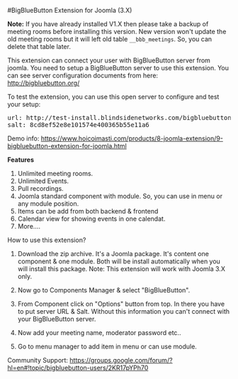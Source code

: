 #BigBlueButton Extension for Joomla (3.X)

**Note:** If you have already installed V1.X then please take a backup of meeting rooms before installing this version. New version won't update the old meeting rooms but it will left old table `__bbb_meetings`. So, you can delete that table later.

This extension can connect your user with BigBlueButton server from joomla. You need to setup a BigBlueButton server to use this extension. You can see server configuration documents from here: http://bigbluebutton.org/

To test the extension, you can use this open server to configure and test your setup:
<pre>
url: http://test-install.blindsidenetworks.com/bigbluebutton/
salt: 8cd8ef52e8e101574e400365b55e11a6
</pre>
Demo info:
https://www.hoicoimasti.com/products/8-joomla-extension/9-bigbluebutton-extension-for-joomla.html
 
**Features**
1) Unlimited meeting rooms.
2) Unlimited Events.
3) Pull recordings.
4) Joomla standard component with module. So, you can use in menu or any module position. 
5) Items can be add from both backend & frontend
6) Calendar view for showing events in one calendat.
7) More....

How to use this extension?

1. Download the zip archive. It's a Joomla package. It's content one component & one module. Both will be install automatically when you will install this package. Note: This extension will work with Joomla 3.X only.

2. Now go to Components Manager & select "BigBlueButton".

3. From Component click on "Options" button from top. In there you have to put server URL & Salt. Without this information you can't connect with your BigBlueButton server.

4. Now add your meeting name, moderator password etc..

5. Go to menu manager to add item in menu or can use module.


Community Support: https://groups.google.com/forum/?hl=en#!topic/bigbluebutton-users/2KR17pYPh70
